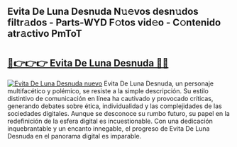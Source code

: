 ## Evita De Luna Desnuda N𝚞𝚎vos desn𝚞dos filtr𝚊dos - Parts-WYD F𝚘tos vid𝚎o - C𝚘ntenido atr𝚊ctivo PmToT

# <h2><a href="http://mb6qipm.tromn.icu/?c=Evita+De+Luna+Desnuda">🔗👉👉👉 Evita De Luna Desnuda 🔗🔗</a></h2>

[![Evita De Luna Desnuda nuevo](https://i.imgur.com/pEAQMta.gif)](http://mb6qipm.tromn.icu/?c=Evita+De+Luna+Desnuda)
Evita De Luna Desnuda, un personaje multifacético y polémico, se resiste a la simple descripción. Su estilo distintivo de comunicación en línea ha cautivado y provocado críticas, generando debates sobre ética, individualidad y las complejidades de las sociedades digitales. Aunque se desconoce su rumbo futuro, su papel en la redefinición de la esfera digital es incuestionable. Con una dedicación inquebrantable y un encanto innegable, el progreso de Evita De Luna Desnuda en el panorama digital es imparable.
